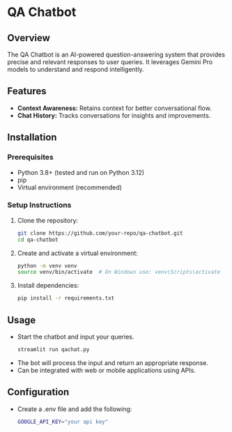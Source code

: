 # QA Chatbot

## Overview
The QA Chatbot is an AI-powered question-answering system that provides precise and relevant responses to user queries. It leverages Gemini Pro models to understand and respond intelligently.

## Features
- **Context Awareness:** Retains context for better conversational flow.
- **Chat History:** Tracks conversations for insights and improvements.

## Installation
### Prerequisites
- Python 3.8+ (tested and run on Python 3.12)
- pip
- Virtual environment (recommended)

### Setup Instructions
1. Clone the repository:
   ```sh
   git clone https://github.com/your-repo/qa-chatbot.git
   cd qa-chatbot
   ```
2. Create and activate a virtual environment:
   ```sh
   python -m venv venv
   source venv/bin/activate  # On Windows use: venv\Scripts\activate
   ```
3. Install dependencies:
   ```sh
   pip install -r requirements.txt
   ```

## Usage
- Start the chatbot and input your queries.
   ```sh
   streamlit run qachat.py
   ```
- The bot will process the input and return an appropriate response.
- Can be integrated with web or mobile applications using APIs.

## Configuration
- Create a .env file and add the following:
   ```sh
   GOOGLE_API_KEY="your api key"
   ```
